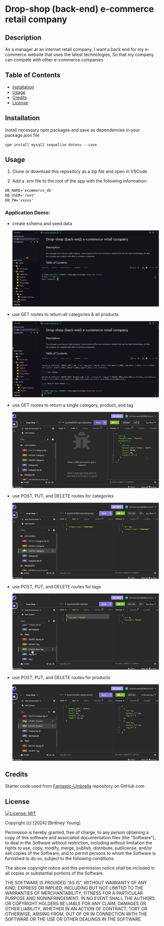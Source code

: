 # Drop-shop (back-end) e-commerce retail company

## Description

As a manager at an internet retail company,
I want a back end for my e-commerce website that uses the latest technologies,
So that my company can compete with other e-commerce companies

## Table of Contents

- [Installation](#installation)
- [Usage](#usage)
- [Credits](#credits)
- [License](#license)

## Installation

Install necessary npm packages and save as dependencies in your package.json file
```
npm install mysql2 sequelize dotenv --save
```

## Usage

1. Clone or download this repository as a zip file and open in VSCode


2. Add a .env file to the root of the app with the following information:
```
DB_NAME='ecommerce_db'
DB_USER='root'
DB_PW='xxxxx'
```

### Application Demo:
* create schema and seed data
    
    ![demo](gifs\sql-demo.gif)
    

* use GET routes to return all categories & all products
    
    ![demo](gifs\GET-demo.gif)
    

* use GET routes to return a single category, product, and tag
    
    ![demo](gifs\GET_by_ID-demo.gif)
    

* use POST, PUT, and DELETE routes for categories
    
    ![demo](gifs\CRUD_cat-demo.gif)
    

* use POST, PUT, and DELETE routes for tags
    
    ![demo](gifs\CRUD_tag-demo.gif)
    

* use POST, PUT, and DELETE routes for products
    
    ![demo](gifs\CRUD_products-demo.gif)
    


## Credits

Starter code used from [Fantastic-Umbrella](https://github.com/coding-boot-camp/fantastic-umbrella) repository on GitHub.com

## License

[![License: MIT](https://img.shields.io/badge/License-MIT-yellow.svg)](https://opensource.org/licenses/MIT)

Copyright (c) [2024] [Brittney Young]

Permission is hereby granted, free of charge, to any person obtaining a copy
of this software and associated documentation files (the "Software"), to deal
in the Software without restriction, including without limitation the rights
to use, copy, modify, merge, publish, distribute, sublicense, and/or sell
copies of the Software, and to permit persons to whom the Software is
furnished to do so, subject to the following conditions:

The above copyright notice and this permission notice shall be included in all
copies or substantial portions of the Software.

THE SOFTWARE IS PROVIDED "AS IS", WITHOUT WARRANTY OF ANY KIND, EXPRESS OR
IMPLIED, INCLUDING BUT NOT LIMITED TO THE WARRANTIES OF MERCHANTABILITY,
FITNESS FOR A PARTICULAR PURPOSE AND NONINFRINGEMENT. IN NO EVENT SHALL THE
AUTHORS OR COPYRIGHT HOLDERS BE LIABLE FOR ANY CLAIM, DAMAGES OR OTHER
LIABILITY, WHETHER IN AN ACTION OF CONTRACT, TORT OR OTHERWISE, ARISING FROM,
OUT OF OR IN CONNECTION WITH THE SOFTWARE OR THE USE OR OTHER DEALINGS IN THE
SOFTWARE.
